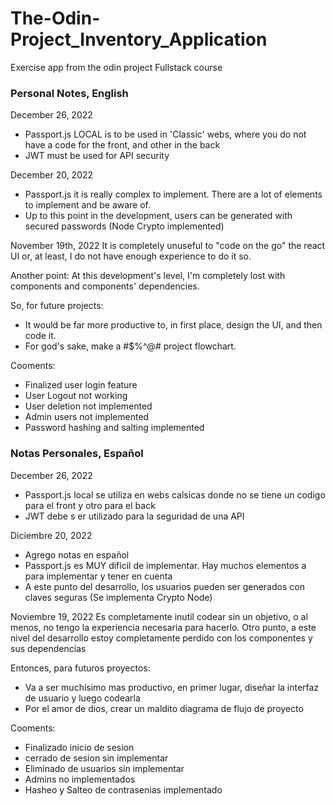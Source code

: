 # The-Odin-Project_Inventory_Application
Exercise app from the odin project Fullstack course

### Personal Notes, English


December 26, 2022
- Passport.js LOCAL is to be used in 'Classic' webs, where you do not have a code for the front, and other in the back
- JWT must be used for API security

December 20, 2022
- Passport.js it is really complex to implement. There are a lot of elements to implement and be aware of.
- Up to this point in the development, users can be generated with secured passwords (Node Crypto implemented)

November 19th, 2022
It is completely unuseful to "code on the go" the react UI or, at least, I do not have enough experience to do it so.

Another point: At this development's level, I'm completely lost with components and components' dependencies.

So, for future projects:

- It would be far more productive to, in first place, design the UI, and then code it.
- For god's sake, make a #$%^@# project flowchart.


Cooments:
- Finalized user login feature
- User Logout not working
- User deletion not implemented
- Admin users not implemented
- Password hashing and salting implemented


### Notas Personales, Español

December 26, 2022
- Passport.js local se utiliza en webs calsicas donde no se tiene un codigo para el front y otro para el back
- JWT debe s er utilizado para la seguridad de una API

Diciembre 20, 2022
- Agrego notas en español
- Passport.js es MUY dificil de implementar. Hay muchos elementos a para implementar y tener en cuenta
- A este punto del desarrollo, los usuarios pueden ser generados con claves seguras (Se implementa Crypto Node)

Noviembre 19, 2022
Es completamente inutil codear sin un objetivo, o al menos, no tengo la experiencia necesaria para hacerlo.
Otro punto, a este nivel del desarrollo estoy completamente perdido con los componentes y sus dependencias

Entonces, para futuros proyectos:

- Va a ser muchisimo mas productivo, en primer lugar, diseñar la interfaz de usuario y luego codearla
- Por el amor de dios, crear un maldito diagrama de flujo de proyecto

Cooments:
- Finalizado inicio de sesion
- cerrado de sesion sin implementar
- Eliminado de usuarios sin implementar
- Admins no implementados
- Hasheo y Salteo de contrasenias implementado